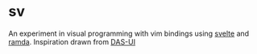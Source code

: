 # sv

An experiment in visual programming with vim bindings using [svelte](https://github.com/sveltejs/svelte) and [ramda](https://github.com/ramda/ramda). Inspiration drawn from [DAS-UI](https://github.com/szymonkaliski/DAS-UI)